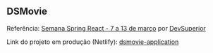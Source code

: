 ## DSMovie

Referência: [Semana Spring React - 7 a 13 de março](https://github.com/devsuperior/sds-dsmovie) por [DevSuperior](https://github.com/devsuperior)

Link do projeto em produção (Netlify): [dsmovie-application](https://dsmovie-application.netlify.app/)
